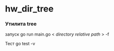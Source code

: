 # hw_dir_tree

### Утилита tree<br/> ###

запуск go run main.go < *directory relative path* > -f<br/>

Тест go test -v<br/>
